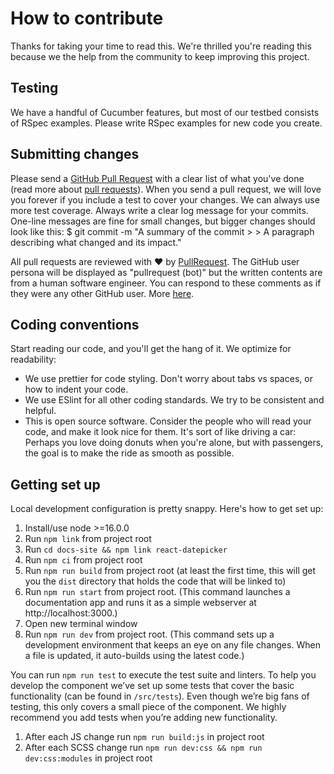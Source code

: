 # How to contribute

Thanks for taking your time to read this. We're thrilled you're reading this because we the help from the community to keep improving this project.

## Testing

We have a handful of Cucumber features, but most of our testbed consists of RSpec examples. Please write RSpec examples for new code you create.

## Submitting changes

Please send a [GitHub Pull Request](https://github.com/Hacker0x01/react-datepicker/pull/new/main) with a clear list of what you've done (read more about [pull requests](https://help.github.com/articles/about-pull-requests/)). When you send a pull request, we will love you forever if you include a test to cover your changes. We can always use more test coverage.
Always write a clear log message for your commits. One-line messages are fine for small changes, but bigger changes should look like this:
\$ git commit -m "A summary of the commit > > A paragraph describing what changed and its impact."

All pull requests are reviewed with :heart: by [PullRequest](https://www.pullrequest.com/).
The GitHub user persona will be displayed as "pullrequest (bot)" but the written contents are from a human software engineer. You can respond to these comments as if they were any other GitHub user. More [here](https://docs.pullrequest.com/customer-documentation/assign-code-review-to-pull-request-network/collaborating-with-pullrequest-reviewers#addressing-pullrequest-reviewers-in-comments).

## Coding conventions

Start reading our code, and you'll get the hang of it. We optimize for readability:

- We use prettier for code styling. Don't worry about tabs vs spaces, or how to indent your code.
- We use ESlint for all other coding standards. We try to be consistent and helpful.
- This is open source software. Consider the people who will read your code, and make it look nice for them. It's sort of like driving a car: Perhaps you love doing donuts when you're alone, but with passengers, the goal is to make the ride as smooth as possible.

## Getting set up

Local development configuration is pretty snappy. Here's how to get set up:

1. Install/use node >=16.0.0
1. Run `npm link` from project root
1. Run `cd docs-site && npm link react-datepicker`
1. Run `npm ci` from project root
1. Run `npm run build` from project root (at least the first time, this will get you the `dist` directory that holds the code that will be linked to)
1. Run `npm run start` from project root. (This command launches a documentation app and runs it as a simple webserver at http://localhost:3000.)
1. Open new terminal window
1. Run `npm run dev` from project root. (This command sets up a development environment that keeps an eye on any file changes. When a file is updated, it auto-builds using the latest code.)

You can run `npm run test` to execute the test suite and linters. To help you develop the component we’ve set up some tests that cover the basic functionality (can be found in `/src/tests`). Even though we’re big fans of testing, this only covers a small piece of the component. We highly recommend you add tests when you’re adding new functionality.

1. After each JS change run `npm run build:js` in project root
1. After each SCSS change run `npm run dev:css && npm run dev:css:modules` in project root
